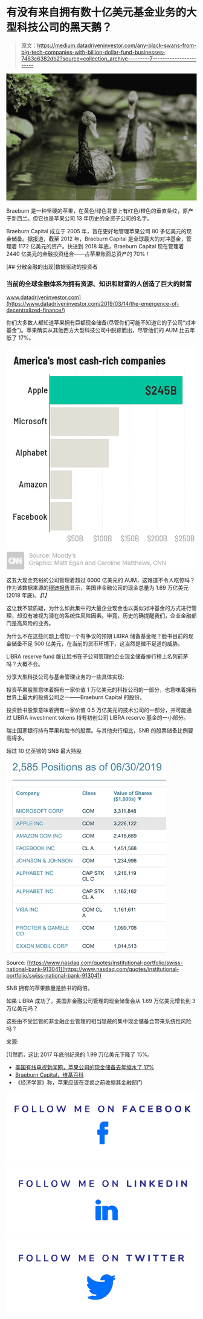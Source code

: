 # 有没有来自拥有数十亿美元基金业务的大型科技公司的黑天鹅？

> 原文：<https://medium.datadriveninvestor.com/any-black-swans-from-big-tech-companies-with-billion-dollar-fund-businesses-7463c6382db2?source=collection_archive---------7----------------------->

![](img/75b346ea91f382078acd6c87e2f7abea.png)

Braeburn 是一种坚硬的苹果，在黄色/绿色背景上有红色/橙色的垂直条纹，原产于新西兰。但它也是苹果公司 13 年历史的全资子公司的名字。

Braeburn Capital 成立于 2005 年，旨在更好地管理苹果公司 80 多亿美元的现金储备。据报道，截至 2012 年，Braeburn Capital 是全球最大的对冲基金，管理着 1172 亿美元的资产。快进到 2018 年底，Braeburn Capital 现在管理着 2440 亿美元的金融投资组合——占苹果账面总资产的 70%！

[](https://www.datadriveninvestor.com/2019/03/14/the-emergence-of-decentralized-finance/) [## 分散金融的出现|数据驱动的投资者

### 当前的全球金融体系为拥有资源、知识和财富的人创造了巨大的财富

www.datadriveninvestor.com](https://www.datadriveninvestor.com/2019/03/14/the-emergence-of-decentralized-finance/) 

你们大多数人都知道苹果拥有巨额现金储备(尽管你们可能不知道它的子公司“对冲基金”)。苹果确实从其他西方大型科技公司中脱颖而出，尽管他们的 AUM 比去年低了 17%。

![](img/da61f175fffcee2b4cc971bbdde8288b.png)

这五大现金充裕的公司管理着超过 6000 亿美元的 AUM，这难道不令人吃惊吗？作为该数据来源的[穆迪报告](https://edition.cnn.com/2019/06/10/investing/corporate-cash-buybacks-tax-cuts/index.html)显示，美国非金融公司的现金总量为 1.69 万亿美元(2018 年底)。*【1】*

这让我不禁质疑，为什么如此集中的大量企业现金也以类似对冲基金的方式进行管理，却没有被视为潜在的系统性风险因素。毕竟，历史的确提醒我们，企业金融部门是高风险的业务。

为什么不在这些问题上增加一个有争议的预期 LIBRA 储备基金呢？脸书目前的现金储备不足 500 亿美元，在当前的货币环境下，这当然是微不足道的威胁。

LIBRA reserve fund 能让脸书在子公司管理的企业现金储备排行榜上名列前茅吗？大概不会。

分享大型科技公司与基金管理业务的一些具体实现:

投资苹果股票意味着拥有一家价值 1 万亿美元的科技公司的一部分，也意味着拥有世界上最大的投资公司之一——Braeburn Capital 的股份。

投资脸书股票意味着拥有一家价值 0.5 万亿美元的技术公司的一部分，并可能通过 LIBRA investment tokens 持有初创公司 LIBRA reserve 基金的一小部分。

瑞士国家银行持有苹果和脸书的股票。与其他央行相比，SNB 的股票储备比例要高得多。

超过 10 亿英镑的 SNB 最大持股

![](img/981b1d1e84a8097ae4bde37deb421165.png)

Source: [https://www.nasdaq.com/quotes/institutional-portfolio/swiss-national-bank-913041](https://www.nasdaq.com/quotes/institutional-portfolio/swiss-national-bank-913041)

SNB 拥有的苹果数量是脸书的两倍。

如果 LIBRA 成功了，美国非金融公司管理的现金储备会从 1.69 万亿美元增长到 3 万亿美元吗？

这些由不受监管的非金融企业管理的相当隐蔽的集中现金储备会带来系统性风险吗？

来源:

[1]然而，这比 2017 年底创纪录的 1.99 万亿美元下降了 15%。

*   [美国有线电视新闻网，苹果公司的现金储备去年缩水了 17%](https://edition.cnn.com/business/live-news/stock-market-news-today-061019/h_1072b2a3ae1b3afce50987ee60e96138)
*   [Braeburn Capital，维基百科](https://ipfs.io/ipfs/QmXoypizjW3WknFiJnKLwHCnL72vedxjQkDDP1mXWo6uco/wiki/Braeburn_Capital.html)
*   《经济学家》称，苹果应该在变疯之前收缩其金融部门

[![](img/ed754072a95555a9e5a27730661fac12.png)](https://www.facebook.com/efipm)[![](img/f81e1419c6806b7209903dd8c998fabd.png)](https://www.linkedin.com/in/efipylarinou/)[![](img/07abd11706f0a7878f778c6b95e3e670.png)](https://twitter.com/efipm)
